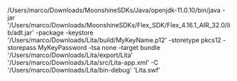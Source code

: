 /Users/marco/Downloads/MoonshineSDKs/Java/openjdk-11.0.10/bin/java -jar '/Users/marco/Downloads/MoonshineSDKs/Flex_SDK/Flex_4.16.1_AIR_32.0/lib/adt.jar' -package -keystore '/Users/marco/Downloads/Lita/build/MyKeyName.p12' -storetype pkcs12 -storepass MyKeyPassword -tsa none -target bundle '/Users/marco/Downloads/Lita/export/Lita' '/Users/marco/Downloads/Lita/src/Lita-app.xml' -C '/Users/marco/Downloads/Lita/bin-debug' 'Lita.swf'
